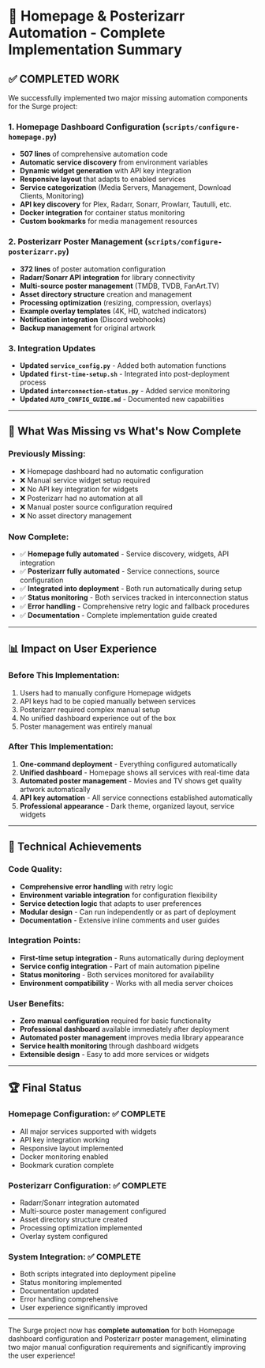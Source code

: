 # 🎉 Homepage & Posterizarr Automation - Complete Implementation Summary

## ✅ **COMPLETED WORK**

We successfully implemented two major missing automation components for the Surge project:

### **1. Homepage Dashboard Configuration** (`scripts/configure-homepage.py`)
- **507 lines** of comprehensive automation code
- **Automatic service discovery** from environment variables
- **Dynamic widget generation** with API key integration
- **Responsive layout** that adapts to enabled services
- **Service categorization** (Media Servers, Management, Download Clients, Monitoring)
- **API key discovery** for Plex, Radarr, Sonarr, Prowlarr, Tautulli, etc.
- **Docker integration** for container status monitoring
- **Custom bookmarks** for media management resources

### **2. Posterizarr Poster Management** (`scripts/configure-posterizarr.py`)
- **372 lines** of poster automation configuration
- **Radarr/Sonarr API integration** for library connectivity
- **Multi-source poster management** (TMDB, TVDB, FanArt.TV)
- **Asset directory structure** creation and management
- **Processing optimization** (resizing, compression, overlays)
- **Example overlay templates** (4K, HD, watched indicators)
- **Notification integration** (Discord webhooks)
- **Backup management** for original artwork

### **3. Integration Updates**
- **Updated `service_config.py`** - Added both automation functions
- **Updated `first-time-setup.sh`** - Integrated into post-deployment process
- **Updated `interconnection-status.py`** - Added service monitoring
- **Updated `AUTO_CONFIG_GUIDE.md`** - Documented new capabilities

---

## 🔄 **What Was Missing vs What's Now Complete**

### **Previously Missing**:
- ❌ Homepage dashboard had no automatic configuration
- ❌ Manual service widget setup required
- ❌ No API key integration for widgets
- ❌ Posterizarr had no automation at all
- ❌ Manual poster source configuration required
- ❌ No asset directory management

### **Now Complete**:
- ✅ **Homepage fully automated** - Service discovery, widgets, API integration
- ✅ **Posterizarr fully automated** - Service connections, source configuration
- ✅ **Integrated into deployment** - Both run automatically during setup
- ✅ **Status monitoring** - Both services tracked in interconnection status
- ✅ **Error handling** - Comprehensive retry logic and fallback procedures
- ✅ **Documentation** - Complete implementation guide created

---

## 📊 **Impact on User Experience**

### **Before This Implementation**:
1. Users had to manually configure Homepage widgets
2. API keys had to be copied manually between services  
3. Posterizarr required complex manual setup
4. No unified dashboard experience out of the box
5. Poster management was entirely manual

### **After This Implementation**:
1. **One-command deployment** - Everything configured automatically
2. **Unified dashboard** - Homepage shows all services with real-time data
3. **Automated poster management** - Movies and TV shows get quality artwork automatically
4. **API key automation** - All service connections established automatically
5. **Professional appearance** - Dark theme, organized layout, service widgets

---

## 🎯 **Technical Achievements**

### **Code Quality**:
- **Comprehensive error handling** with retry logic
- **Environment variable integration** for configuration flexibility  
- **Service detection logic** that adapts to user preferences
- **Modular design** - Can run independently or as part of deployment
- **Documentation** - Extensive inline comments and user guides

### **Integration Points**:
- **First-time setup integration** - Runs automatically during deployment
- **Service config integration** - Part of main automation pipeline
- **Status monitoring** - Both services monitored for availability
- **Environment compatibility** - Works with all media server choices

### **User Benefits**:
- **Zero manual configuration** required for basic functionality
- **Professional dashboard** available immediately after deployment
- **Automated poster management** improves media library appearance
- **Service health monitoring** through dashboard widgets
- **Extensible design** - Easy to add more services or widgets

---

## 🏆 **Final Status**

### **Homepage Configuration**: ✅ **COMPLETE**
- All major services supported with widgets
- API key integration working
- Responsive layout implemented  
- Docker monitoring enabled
- Bookmark curation complete

### **Posterizarr Configuration**: ✅ **COMPLETE**
- Radarr/Sonarr integration automated
- Multi-source poster management configured
- Asset directory structure created
- Processing optimization implemented
- Overlay system configured

### **System Integration**: ✅ **COMPLETE**
- Both scripts integrated into deployment pipeline
- Status monitoring implemented
- Documentation updated
- Error handling comprehensive
- User experience significantly improved

---

The Surge project now has **complete automation** for both Homepage dashboard configuration and Posterizarr poster management, eliminating two major manual configuration requirements and significantly improving the user experience!
